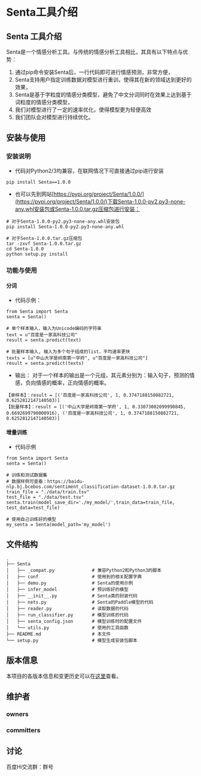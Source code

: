 # Senta工具介绍
## Senta 工具介绍
Senta是一个情感分析工具。与传统的情感分析工具相比，其具有以下特点与优势：
1. 通过pip命令安装Senta后，一行代码即可进行情感预测，非常方便，
2. Senta支持用户指定训练数据对模型进行重训，使得其在新的领域达到更好的效果，
3. Senta是基于字粒度的情感分类模型，避免了中文分词同时在效果上达到基于词粒度的情感分类模型，
4. 我们对模型进行了一定的速率优化，使得模型更为轻便高效
5. 我们团队会对模型进行持续优化。

## 安装与使用
### 安装说明
- 代码对Python2/3均兼容，在联网情况下可直接通过pip进行安装
```
pip install Senta==1.0.0
```
- 也可以先到网站[https://pypi.org/project/Senta/1.0.0/](https://pypi.org/project/Senta/1.0.0/)下载Senta-1.0.0-py2.py3-none-any.whl安装包或Senta-1.0.0.tar.gz压缩包进行安装：

```
# 对于Senta-1.0.0-py2.py3-none-any.whl安装包
pip install Senta-1.0.0-py2.py3-none-any.whl 

# 对于Senta-1.0.0.tar.gz压缩包
tar -zxvf Senta-1.0.0.tar.gz
cd Senta-1.0.0
python setup.py install
```

### 功能与使用
#### 分词
- 代码示例：
```
from Senta import Senta
senta = Senta()

# 单个样本输入，输入为Unicode编码的字符串
text = u"百度是一家高科技公司"
result = senta.predict(text)

# 批量样本输入, 输入为多个句子组成的list，平均速率更快
texts = [u"中山大学是岭南第一学府", u"百度是一家高科技公司"]
result = senta.predict(texts)
```
- 输出：
对于一个样本的输出是一个元组，其元素分别为：输入句子，预测的情感，负向情感的概率，正向情感的概率。
```text
【单样本】：result = [('百度是一家高科技公司', 1, 0.3747188150882721, 0.6252812147140503)]
【批量样本】：result = [('中山大学是岭南第一学府', 1, 0.33073002099990845, 0.6692699790000916), ('百度是一家高科技公司', 1, 0.3747188150882721, 0.6252812147140503)]
```

#### 增量训练
- 代码示例

```
from Senta import Senta
senta = Senta()

# 训练和测试数据集
# 数据样例可查看：https://baidu-nlp.bj.bcebos.com/sentiment_classification-dataset-1.0.0.tar.gz
train_file = "./data/train.tsv"
test_file = "./data/test.tsv"
senta.train(model_save_dir='./my_model/',train_data=train_file, test_data=test_file)

# 使用自己训练好的模型
my_senta = Senta(model_path='my_model')
```

文件结构
---

```text
.
├── Senta
│   ├── _compat.py              # 兼容Python2和Python3的脚本
│   ├── conf                    # 使用到的相关配置字典
│   ├── demo.py                 # Senta的使用示例
│   ├── infer_model             # 预训练好的模型
│   ├── __init__.py             # Senta类的封装代码
│   ├── nets.py                 # Senta的Paddle模型的代码
│   ├── reader.py               # 读取数据的代码
│   ├── run_classifier.py       # 模型训练的代码
│   ├── senta_config.json       # 模型训练时的配置文件 
│   └── utils.py                # 使用的工具函数
├── README.md                   # 本文件
└── setup.py                    # 模型生成安装包脚本

```

版本信息
---
本项目的各版本信息和变更历史可以在[这里][changelog]查看。

维护者
---
### owners


### committers


讨论
---
百度Hi交流群：群号


[changelog]: http://icode.baidu.com/repos/baidu/nlp/Senta/blob/master:CHANGELOG.md
